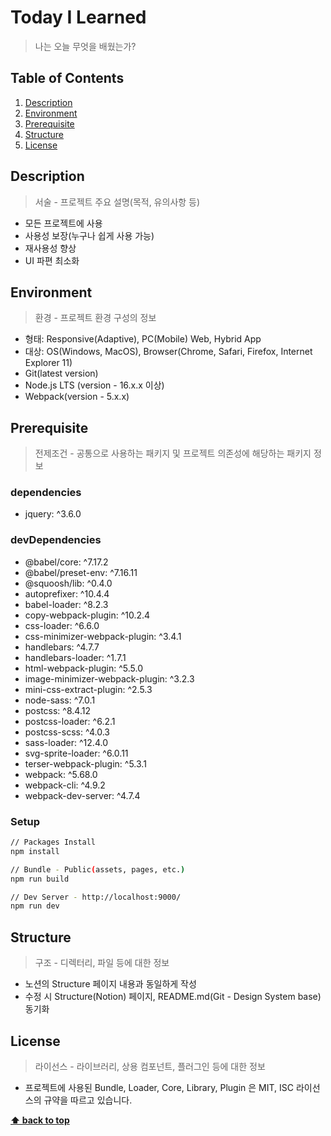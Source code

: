 Today I Learned
==================
> 나는 오늘 무엇을 배웠는가?

## Table of Contents
1. [Description](#description)
1. [Environment](#environment)
1. [Prerequisite](#prerequisite)
1. [Structure](#structure)
1. [License](#license)

## Description
> 서술 - 프로젝트 주요 설명(목적, 유의사항 등)
- 모든 프로젝트에 사용
- 사용성 보장(누구나 쉽게 사용 가능)
- 재사용성 향상
- UI 파편 최소화

## Environment
> 환경 - 프로젝트 환경 구성의 정보
- 형태: Responsive(Adaptive), PC(Mobile) Web, Hybrid App
- 대상: OS(Windows, MacOS), Browser(Chrome, Safari, Firefox, Internet Explorer 11)
- Git(latest version)
- Node.js LTS (version - 16.x.x 이상)
- Webpack(version - 5.x.x)

## Prerequisite
> 전제조건 - 공통으로 사용하는 패키지 및 프로젝트 의존성에 해당하는 패키지 정보

### dependencies
- jquery: ^3.6.0

### devDependencies
- @babel/core: ^7.17.2
- @babel/preset-env: ^7.16.11
- @squoosh/lib: ^0.4.0
- autoprefixer: ^10.4.4
- babel-loader: ^8.2.3
- copy-webpack-plugin: ^10.2.4
- css-loader: ^6.6.0
- css-minimizer-webpack-plugin: ^3.4.1
- handlebars: ^4.7.7
- handlebars-loader: ^1.7.1
- html-webpack-plugin: ^5.5.0
- image-minimizer-webpack-plugin: ^3.2.3
- mini-css-extract-plugin: ^2.5.3
- node-sass: ^7.0.1
- postcss: ^8.4.12
- postcss-loader: ^6.2.1
- postcss-scss: ^4.0.3
- sass-loader: ^12.4.0
- svg-sprite-loader: ^6.0.11
- terser-webpack-plugin: ^5.3.1
- webpack: ^5.68.0
- webpack-cli: ^4.9.2
- webpack-dev-server: ^4.7.4

### Setup
```sh
// Packages Install
npm install

// Bundle - Public(assets, pages, etc.)
npm run build

// Dev Server - http://localhost:9000/
npm run dev
```

## Structure
> 구조 - 디렉터리, 파일 등에 대한 정보
- 노션의 Structure 페이지 내용과 동일하게 작성
- 수정 시 Structure(Notion) 페이지, README.md(Git - Design System base) 동기화

## License
> 라이선스 - 라이브러리, 상용 컴포넌트, 플러그인 등에 대한 정보
- 프로젝트에 사용된 Bundle, Loader, Core, Library, Plugin 은 MIT, ISC 라이선스의 규약을 따르고 있습니다.

**[⬆ back to top](#table-of-contents)**